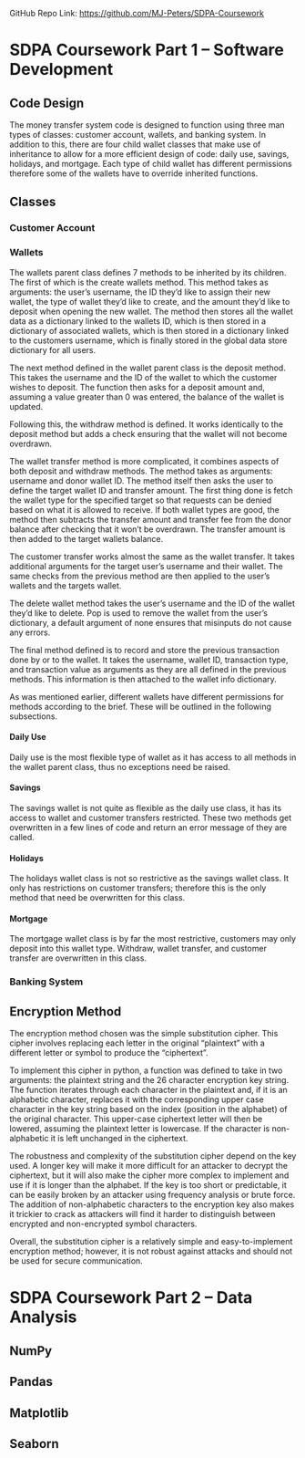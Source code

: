 GitHub Repo Link: https://github.com/MJ-Peters/SDPA-Coursework
# SDPA Coursework Part 1 – Software Development
## Code Design
The money transfer system code is designed to function using three man types of classes: customer account, wallets, and banking system. In addition to this, there are four child wallet classes that make use of inheritance to allow for a more efficient design of code: daily use, savings, holidays, and mortgage. Each type of child wallet has different permissions therefore some of the wallets have to override inherited functions.
## Classes
### Customer Account
### Wallets
The wallets parent class defines 7 methods to be inherited by its children. The first of which is the create wallets method. This method takes as arguments: the user’s username, the ID they’d like to assign their new wallet, the type of wallet they’d like to create, and the amount they’d like to deposit when opening the new wallet. The method then stores all the wallet data as a dictionary linked to the wallets ID, which is then stored in a dictionary of associated wallets, which is then stored in a dictionary linked to the customers username, which is finally stored in the global data store dictionary for all users.

The next method defined in the wallet parent class is the deposit method. This takes the username and the ID of the wallet to which the customer wishes to deposit. The function then asks for a deposit amount and, assuming a value greater than 0 was entered, the balance of the wallet is updated.

Following this, the withdraw method is defined. It works identically to the deposit method but adds a check ensuring that the wallet will not become overdrawn.

The wallet transfer method is more complicated, it combines aspects of both deposit and withdraw methods. The method takes as arguments: username and donor wallet ID. The method itself then asks the user to define the target wallet ID and transfer amount. The first thing done is fetch the wallet type for the specified target so that requests can be denied based on what it is allowed to receive. If both wallet types are good, the method then subtracts the transfer amount and transfer fee from the donor balance after checking that it won’t be overdrawn. The transfer amount is then added to the target wallets balance.

The customer transfer works almost the same as the wallet transfer. It takes additional arguments for the target user’s username and their wallet. The same checks from the previous method are then applied to the user’s wallets and the targets wallet.

The delete wallet method takes the user’s username and the ID of the wallet they’d like to delete. Pop is used to remove the wallet from the user’s dictionary, a default argument of none ensures that misinputs do not cause any errors.

The final method defined is to record and store the previous transaction done by or to the wallet. It takes the username, wallet ID, transaction type, and transaction value as arguments as they are all defined in the previous methods. This information is then attached to the wallet info dictionary.

As was mentioned earlier, different wallets have different permissions for methods according to the brief. These will be outlined in the following subsections.
#### Daily Use
Daily use is the most flexible type of wallet as it has access to all methods in the wallet parent class, thus no exceptions need be raised.
#### Savings
The savings wallet is not quite as flexible as the daily use class, it has its access to wallet and customer transfers restricted. These two methods get overwritten in a few lines of code and return an error message of they are called.
#### Holidays
The holidays wallet class is not so restrictive as the savings wallet class. It only has restrictions on customer transfers; therefore this is the only method that need be overwritten for this class.
#### Mortgage
The mortgage wallet class is by far the most restrictive, customers may only deposit into this wallet type. Withdraw, wallet transfer, and customer transfer are overwritten in this class.
### Banking System

## Encryption Method
The encryption method chosen was the simple substitution cipher. This cipher involves replacing each letter in the original “plaintext” with a different letter or symbol to produce the “ciphertext”.

To implement this cipher in python, a function was defined to take in two arguments: the plaintext string and the 26 character encryption key string. The function iterates through each character in the plaintext and, if it is an alphabetic character, replaces it with the corresponding upper case character in the key string based on the index (position in the alphabet) of the original character. This upper-case ciphertext letter will then be lowered, assuming the plaintext letter is lowercase. If the character is non-alphabetic it is left unchanged in the ciphertext.

The robustness and complexity of the substitution cipher depend on the key used. A longer key will make it more difficult for an attacker to decrypt the ciphertext, but it will also make the cipher more complex to implement and use if it is longer than the alphabet. If the key is too short or predictable, it can be easily broken by an attacker using frequency analysis or brute force. The addition of non-alphabetic characters to the encryption key also makes it trickier to crack as attackers will find it harder to distinguish between encrypted and non-encrypted symbol characters.

Overall, the substitution cipher is a relatively simple and easy-to-implement encryption method; however, it is not robust against attacks and should not be used for secure communication. 

# SDPA Coursework Part 2 – Data Analysis
## NumPy
## Pandas
## Matplotlib
## Seaborn
##

